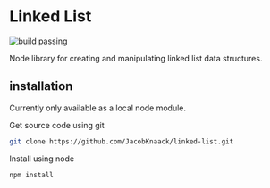 # Linked List

![build passing](https://travis-ci.com/JacobKnaack/linked-list.svg?branch=master)

Node library for creating and manipulating linked list data structures.

## installation

Currently only available as a local node module.

Get source code using git

```bash
git clone https://github.com/JacobKnaack/linked-list.git
```

Install using node

```bash
npm install
```

